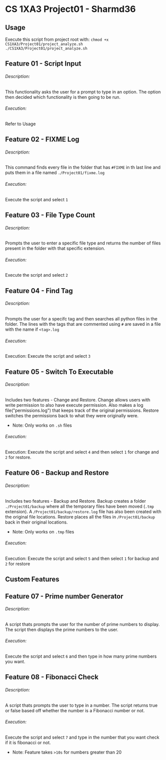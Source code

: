 # CS 1XA3 Project01 - Sharmd36

## Usage
Execute this script from project root with: 
`chmod +x CS1XA3/Project01/project_analyze.sh` `./CS1XA3/Project01/project_analyze.sh`

## Feature 01 - Script Input
###### Description: 
This functionality asks the user for a prompt to type in an option. The option then decided which functionality is then going to be run.
###### Execution: 
Refer to Usage

## Feature 02 - FIXME Log
###### Description: 
This command finds every file in the folder that has `#FIXME` in th last line and puts them in a file named `./Project01/fixme.log`
###### Execution:
Execute the script and select `1`

## Feature 03 - File Type Count
###### Description: 
Prompts the user to enter a specific file type and returns the number of files present in the folder with that specific extension.
###### Execution:
Execute the script and select `2`

## Feature 04 - Find Tag
###### Description: 
Prompts the user for a specifc tag and then searches all python files in the folder. The lines with the tags that are commented using `#` are saved in
a file with the name if `<tag>.log`
###### Execution:
Execution: Execute the script and select `3`

## Feature 05 - Switch To Executable
###### Description: 
Includes two features - Change and Restore. 
Change allows users with write permission to also have execute permission. Also makes a log file("permissions.log") that keeps track of the original permissions.
Restore switches the permissions back to what they were originally were.
* Note: Only works on `.sh` files 
###### Execution:
Execution: Execute the script and select `4` and then select `1` for change and `2` for restore.

## Feature 06 - Backup and Restore
###### Description: 
Includes two features - Backup and Restore. 
Backup creates a folder `./Project01/backup` where all the temporary files have been moved (`.tmp` extension). A `/Project01/backup/restore.log` file has also been created with the original file locations.
Restore places all the files in `/Project01/backup` back in their original locations. 
* Note: Only works on `.tmp` files 
###### Execution:
Execution: Execute the script and select `5` and then select `1` for backup and `2` for restore

## Custom Features

## Feature 07 - Prime number Generator
###### Description:
A script thats prompts the user for the number of prime numbers to display. The script then displays the prime numbers to the user.
###### Execution: 
Execute the script and select `6` and then type in how many prime numbers you want.

## Feature 08 - Fibonacci Check
###### Description:
A script thats prompts the user to type in a number. The script returns true or false based off whether the number is a Fibonacci number or not.
###### Execution:
Execute the script and select `7` and type in the number that you want check if it is fibonacci or not.
* Note: Feature takes `>10s` for numbers greater than 20  

